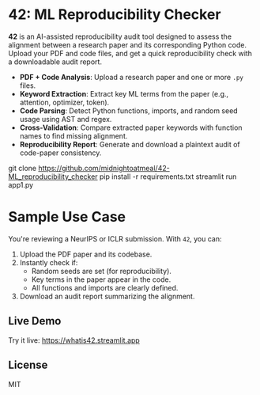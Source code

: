 # 42: ML Reproducibility Checker
**42** is an AI-assisted reproducibility audit tool designed to assess the alignment between a research paper and its corresponding Python code. Upload your PDF and code files, and get a quick reproducibility check with a downloadable audit report.

- **PDF + Code Analysis**: Upload a research paper and one or more `.py` files.
- **Keyword Extraction**: Extract key ML terms from the paper (e.g., attention, optimizer, token).
- **Code Parsing**: Detect Python functions, imports, and random seed usage using AST and regex.
- **Cross-Validation**: Compare extracted paper keywords with function names to find missing alignment.
- **Reproducibility Report**: Generate and download a plaintext audit of code-paper consistency.

git clone https://github.com/midnightoatmeal/42-ML_reproducibility_checker
pip install -r requirements.txt
streamlit run app1.py

# Sample Use Case

You're reviewing a NeurIPS or ICLR submission. With `42`, you can:

1. Upload the PDF paper and its codebase.
2. Instantly check if:
   - Random seeds are set (for reproducibility).
   - Key terms in the paper appear in the code.
   - All functions and imports are clearly defined.
3. Download an audit report summarizing the alignment.

## Live Demo
Try it live: https://whatis42.streamlit.app

## License
MIT
